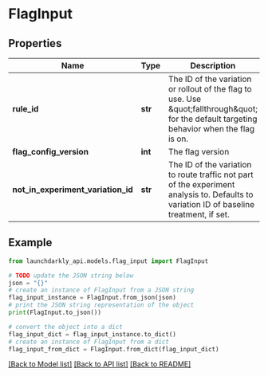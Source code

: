 # FlagInput


## Properties

Name | Type | Description | Notes
------------ | ------------- | ------------- | -------------
**rule_id** | **str** | The ID of the variation or rollout of the flag to use. Use \&quot;fallthrough\&quot; for the default targeting behavior when the flag is on. | 
**flag_config_version** | **int** | The flag version | 
**not_in_experiment_variation_id** | **str** | The ID of the variation to route traffic not part of the experiment analysis to. Defaults to variation ID of baseline treatment, if set. | [optional] 

## Example

```python
from launchdarkly_api.models.flag_input import FlagInput

# TODO update the JSON string below
json = "{}"
# create an instance of FlagInput from a JSON string
flag_input_instance = FlagInput.from_json(json)
# print the JSON string representation of the object
print(FlagInput.to_json())

# convert the object into a dict
flag_input_dict = flag_input_instance.to_dict()
# create an instance of FlagInput from a dict
flag_input_from_dict = FlagInput.from_dict(flag_input_dict)
```
[[Back to Model list]](../README.md#documentation-for-models) [[Back to API list]](../README.md#documentation-for-api-endpoints) [[Back to README]](../README.md)


